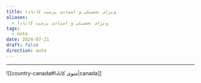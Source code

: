 ```yaml
---
title: ویزای تحصیلی و استادی پرمیت کانادا
aliases:
  - ویزای تحصیلی و استادی پرمیت کانادا
tags:
  - note
date: 2024-07-21
draft: false
direction: auto
---
```







---

![[country-canada#منوی کانادا|canada]]

